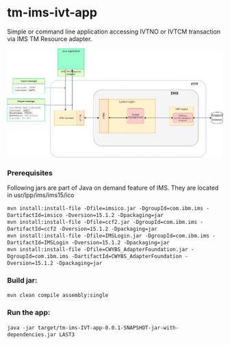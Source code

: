 # tm-ims-ivt-app
Simple or command line application accessing IVTNO or IVTCM transaction via IMS TM Resource adapter.


![standalone_app_ivtno.png](standalone_app_ivtno.png?raw=true)

### Prerequisites
Following jars are part of Java on demand feature of IMS. They are located in usr/lpp/ims/ims15/ico 
```
mvn install:install-file -Dfile=imsico.jar -DgroupId=com.ibm.ims -DartifactId=imsico -Dversion=15.1.2 -Dpackaging=jar
mvn install:install-file -Dfile=ccf2.jar -DgroupId=com.ibm.ims -DartifactId=ccf2 -Dversion=15.1.2 -Dpackaging=jar
mvn install:install-file -Dfile=IMSLogin.jar -DgroupId=com.ibm.ims -DartifactId=IMSLogin -Dversion=15.1.2 -Dpackaging=jar
mvn install:install-file -Dfile=CWYBS_AdapterFoundation.jar -DgroupId=com.ibm.ims -DartifactId=CWYBS_AdapterFoundation -Dversion=15.1.2 -Dpackaging=jar
```

### Build jar:
```
mvn clean compile assembly:single
```

### Run the app:
```
java -jar target/tm-ims-IVT-app-0.0.1-SNAPSHOT-jar-with-dependencies.jar LAST3
```
